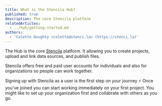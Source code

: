 ```yaml
---
title: What is the Stencila Hub?
published: true
description: The core Stencila platform
relatedArticles:
  - ../hub/getting-started.md
authors:
  - 'Colette Doughty <colette@stenci.la> (https://stenci.la)'
---
```


The Hub is the core [Stencila](https://stenci.la/) platform. It allowing you to create projects, upload and link data sources, and publish files.

Stencila offers free and paid user accounts for individuals and also for organizations so people can work together.

Signing up with Stencila as a user is the first step on your journey ⚡ Once you've joined you can start working immediately on your first project. You might like to set up your organization first and collabrate with others as you go.
